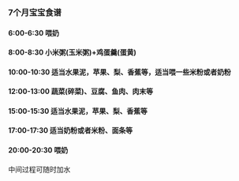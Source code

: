 ﻿### 7个月宝宝食谱

#### 6:00-6:30	喂奶
#### 8:00-8:30	小米粥(玉米粥)+鸡蛋羹(蛋黄)
#### 10:00-10:30	适当水果泥，苹果、梨、香蕉等，适当喂一些米粉或者奶粉
#### 12:00-13:00	蔬菜(碎菜)、豆腐、鱼肉、肉末等
#### 15:00-15:30	适当水果泥，苹果、梨、香蕉等
#### 17:00-17:30	适当奶粉或者米粉、面条等
#### 20:00-20:30	喂奶

中间过程可随时加水
